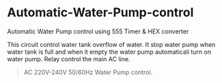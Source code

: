 # Automatic-Water-Pump-control
Automatic Water Pump control using 555 Timer &amp; HEX converter

This circuit control water tank overflow of water. It stop water pump when water tank is full and when it empty the water pump automaticali turn on water pump. Relay control the main AC line.

> AC 220V-240V 50/60Hz Water Pump control.
